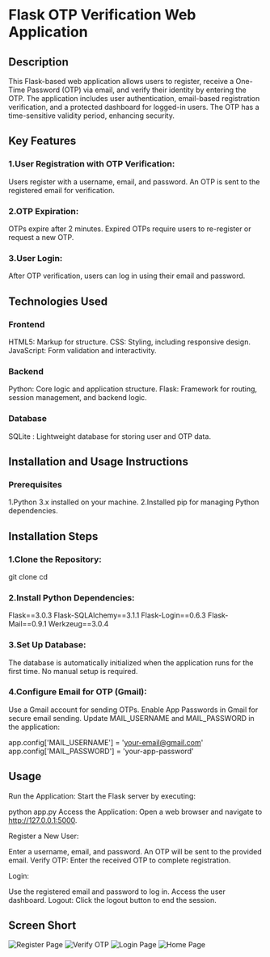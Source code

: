
#  Flask OTP Verification Web Application

## Description
This Flask-based web application allows users to register, receive a One-Time Password (OTP) via email, and verify their identity by entering the OTP. The application includes user authentication, email-based registration verification, and a protected dashboard for logged-in users. The OTP has a time-sensitive validity period, enhancing security.

## Key Features
 ### 1.User Registration with OTP Verification:
Users register with a username, email, and password. An OTP is sent to the registered email for verification.
### 2.OTP Expiration:
OTPs expire after 2 minutes. Expired OTPs require users to re-register or request a new OTP.
### 3.User Login:
After OTP verification, users can log in using their email and password.

## Technologies Used
### Frontend
HTML5: Markup for structure.
CSS: Styling, including responsive design.
JavaScript: Form validation and interactivity.

### Backend
Python: Core logic and application structure.
Flask: Framework for routing, session management, and backend logic.

### Database
SQLite : Lightweight database for storing user and OTP data.

## Installation and Usage Instructions
### Prerequisites
1.Python 3.x installed on your machine.
2.Installed pip for managing Python dependencies.

## Installation Steps
### 1.Clone the Repository:
git clone cd 

### 2.Install Python Dependencies:
Flask==3.0.3 Flask-SQLAlchemy==3.1.1 Flask-Login==0.6.3 Flask-Mail==0.9.1 Werkzeug==3.0.4 

### 3.Set Up Database:
The database is automatically initialized when the application runs for the first time. No manual setup is required.

### 4.Configure Email for OTP (Gmail):

Use a Gmail account for sending OTPs.
Enable App Passwords in Gmail for secure email sending.
Update MAIL_USERNAME and MAIL_PASSWORD in the application:

app.config['MAIL_USERNAME'] = 'your-email@gmail.com'
app.config['MAIL_PASSWORD'] = 'your-app-password'


## Usage

Run the Application:
Start the Flask server by executing:

python app.py
Access the Application:
Open a web browser and navigate to http://127.0.0.1:5000.

Register a New User:

Enter a username, email, and password.
An OTP will be sent to the provided email.
Verify OTP:
Enter the received OTP to complete registration.

Login:

Use the registered email and password to log in.
Access the user dashboard.
Logout:
Click the logout button to end the session.


## Screen Short

![Register Page](https://github.com/user-attachments/assets/b2bf3a2f-aeb0-495a-9317-16453597ff3a)
![Verify OTP](https://github.com/user-attachments/assets/7e7c885b-c10d-4c9e-a8c4-a4814c70e337)
![Login Page](https://github.com/user-attachments/assets/6f1e1416-5fb3-449f-86d2-632dfa0b58e7)
![Home Page](https://github.com/user-attachments/assets/f9ecd341-6bce-4612-ac6c-d88a0f284348)




